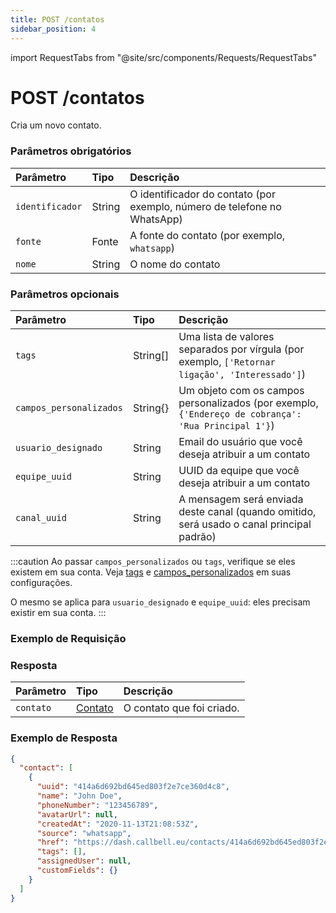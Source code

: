 ```yaml
---
title: POST /contatos
sidebar_position: 4
---
```


import RequestTabs from "@site/src/components/Requests/RequestTabs"

# POST /contatos

Cria um novo contato.

### Parâmetros obrigatórios

| Parâmetro    | Tipo   | Descrição                                                                                          
| :----------- | :----- | :--------------------------------------------------------------------------------------------------- 
| `identificador` | String | O identificador do contato (por exemplo, número de telefone no WhatsApp)                          |
| `fonte`     | Fonte | A fonte do contato (por exemplo, `whatsapp`)                                                       |
| `nome`       | String | O nome do contato                                                                                  |

### Parâmetros opcionais

| Parâmetro        | Tipo     | Descrição                                                                                                         |
| :-------------- | :------- | :---------------------------------------------------------------------------------------------------------------- 
| `tags`           | String[] | Uma lista de valores separados por vírgula (por exemplo, `['Retornar ligação', 'Interessado']`)                |
| `campos_personalizados` | String{} | Um objeto com os campos personalizados (por exemplo, `{'Endereço de cobrança': 'Rua Principal 1'}`)        |
| `usuario_designado` | String   | Email do usuário que você deseja atribuir a um contato                                                        |
| `equipe_uuid`     | String   | UUID da equipe que você deseja atribuir a um contato                                                           |
| `canal_uuid`  | String   | A mensagem será enviada deste canal (quando omitido, será usado o canal principal padrão)                      |

:::caution
Ao passar `campos_personalizados` ou `tags`, verifique se eles existem em sua conta. Veja [tags](https://dash.callbell.eu/settings/tags) e [campos_personalizados](https://dash.callbell.eu/settings/custom_fields) em suas configurações.

O mesmo se aplica para `usuario_designado` e `equipe_uuid`: eles precisam existir em sua conta.
:::

### Exemplo de Requisição

<RequestTabs endpoint='contacts_api' request="post_contacts"/>

### Resposta

| Parâmetro | Tipo                                                  | Descrição                    |
| :-------- | :----------------------------------------------------- | :----------------------------- 
| `contato` | [Contato](/api/reference/object_types/contact) | O contato que foi criado.

### Exemplo de Resposta

```json title=response.json
{
  "contact": [
    {
      "uuid": "414a6d692bd645ed803f2e7ce360d4c8",
      "name": "John Doe",
      "phoneNumber": "123456789",
      "avatarUrl": null,
      "createdAt": "2020-11-13T21:08:53Z",
      "source": "whatsapp",
      "href": "https://dash.callbell.eu/contacts/414a6d692bd645ed803f2e7ce360d4c8",
      "tags": [],
      "assignedUser": null,
      "customFields": {}
    }
  ]
}
```